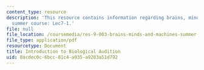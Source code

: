 ```yaml
---
content_type: resource
description: 'This resource contains information regarding brains, minds and machines
  summer course: Lec7-1.'
file: null
file_location: /coursemedia/res-9-003-brains-minds-and-machines-summer-course-summer-2015/8acdec0c6bcc81c4a935a9203a51d792_MITRES_9_003SUM15_Lec7-1.pdf
file_type: application/pdf
resourcetype: Document
title: Introduction to Biological Audition
uid: 8acdec0c-6bcc-81c4-a935-a9203a51d792
---
```

